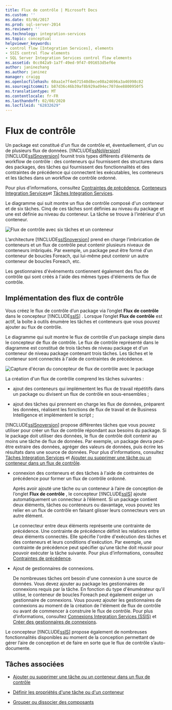 ```yaml
---
title: Flux de contrôle | Microsoft Docs
ms.custom: ''
ms.date: 03/06/2017
ms.prod: sql-server-2014
ms.reviewer: ''
ms.technology: integration-services
ms.topic: conceptual
helpviewer_keywords:
- control flow [Integration Services], elements
- SSIS control flow elements
- SQL Server Integration Services control flow elements
ms.assetid: 0cc042a9-1a7f-49ed-9f47-091653d5ef6e
author: janinezhang
ms.author: janinez
manager: craigg
ms.openlocfilehash: 60aa1e7f4e671540d8ece08a24696a3a46998c82
ms.sourcegitcommit: b87d36c46b39af8b929ad94ec707dee8800950f5
ms.translationtype: MT
ms.contentlocale: fr-FR
ms.lasthandoff: 02/08/2020
ms.locfileid: "62832629"
---
```

# <a name="control-flow"></a>Flux de contrôle
  Un package est constitué d'un flux de contrôle et, éventuellement, d'un ou de plusieurs flux de données. [!INCLUDE[ssNoVersion](../../includes/ssnoversion-md.md)][!INCLUDE[ssISnoversion](../../../includes/ssisnoversion-md.md)] fournit trois types différents d’éléments de workflow de contrôle : des conteneurs qui fournissent des structures dans des packages, des tâches qui fournissent des fonctionnalités et des contraintes de précédence qui connectent les exécutables, les conteneurs et les tâches dans un workflow de contrôle ordonné.  
  
 Pour plus d’informations, consultez [Contraintes de précédence](precedence-constraints.md), [Conteneurs Integration Services](integration-services-containers.md)et [Tâches Integration Services](integration-services-tasks.md).  
  
 Le diagramme qui suit montre un flux de contrôle composé d'un conteneur et de six tâches. Cinq de ces tâches sont définies au niveau du package et une est définie au niveau du conteneur. La tâche se trouve à l'intérieur d'un conteneur.  
  
 ![Flux de contrôle avec six tâches et un conteneur](../media/ssis-controlflowelmt.gif "Flux de contrôle avec six tâches et un conteneur")  
  
 L’architecture [!INCLUDE[ssISnoversion](../../../includes/ssisnoversion-md.md)] prend en charge l’imbrication de conteneurs et un flux de contrôle peut contenir plusieurs niveaux de conteneurs imbriqués. Par exemple, un package peut être formé d'un conteneur de boucles Foreach, qui lui-même peut contenir un autre conteneur de boucles Foreach, etc.  
  
 Les gestionnaires d'événements contiennent également des flux de contrôle qui sont créés à l'aide des mêmes types d'éléments de flux de contrôle.  
  
## <a name="control-flow-implementation"></a>Implémentation des flux de contrôle  
 Vous créez le flux de contrôle d’un package via l’onglet **Flux de contrôle** dans le concepteur [!INCLUDE[ssIS](../../../includes/ssis-md.md)] . Lorsque l’onglet **Flux de contrôle** est actif, la boîte à outils énumère les tâches et conteneurs que vous pouvez ajouter au flux de contrôle.  
  
 Le diagramme qui suit montre le flux de contrôle d'un package simple dans le concepteur de flux de contrôle. Le flux de contrôle représenté dans le diagramme est constitué de trois tâches de niveau package et d'un conteneur de niveau package contenant trois tâches. Les tâches et le conteneur sont connectés à l'aide de contraintes de précédence.  
  
 ![Capture d'écran du concepteur de flux de contrôle avec le package](../media/samplecontrolflow.gif "Capture d'écran du concepteur de flux de contrôle avec le package")  
  
 La création d'un flux de contrôle comprend les tâches suivantes :  
  
-   ajout des conteneurs qui implémentent les flux de travail répétitifs dans un package ou divisent un flux de contrôle en sous-ensembles ;  
  
-   ajout des tâches qui prennent en charge les flux de données, préparent les données, réalisent les fonctions de flux de travail et de Business Intelligence et implémentent le script ;  
  
     
  [!INCLUDE[ssISnoversion](../../../includes/ssisnoversion-md.md)] propose différentes tâches que vous pouvez utiliser pour créer un flux de contrôle répondant aux besoins du package. Si le package doit utiliser des données, le flux de contrôle doit contenir au moins une tâche de flux de données. Par exemple, un package devra peut-être extraire des données, agréger des valeurs de données, puis écrire les résultats dans une source de données.  Pour plus d’informations, consultez [Tâches Integration Services](integration-services-tasks.md) et [Ajouter ou supprimer une tâche ou un conteneur dans un flux de contrôle](add-or-delete-a-task-or-a-container-in-a-control-flow.md).  
  
-   connexion des conteneurs et des tâches à l'aide de contraintes de précédence pour former un flux de contrôle ordonné.  
  
     Après avoir ajouté une tâche ou un conteneur à l’aire de conception de l’onglet **Flux de contrôle** , le concepteur [!INCLUDE[ssIS](../../../includes/ssis-md.md)] ajoute automatiquement un connecteur à l’élément. Si un package contient deux éléments, tâches ou conteneurs ou davantage, vous pouvez les relier en un flux de contrôle en faisant glisser leurs connecteurs vers un autre élément.  
  
     Le connecteur entre deux éléments représente une contrainte de précédence. Une contrainte de précédence définit les relations entre deux éléments connectés. Elle spécifie l'ordre d'exécution des tâches et des conteneurs et leurs conditions d'exécution. Par exemple, une contrainte de précédence peut spécifier qu'une tâche doit réussir pour pouvoir exécuter la tâche suivante. Pour plus d’informations, consultez [Contraintes de précédence](precedence-constraints.md).  
  
-   Ajout de gestionnaires de connexions.  
  
     De nombreuses tâches ont besoin d'une connexion à une source de données. Vous devez ajouter au package les gestionnaires de connexions requis par la tâche. En fonction du type d'énumérateur qu'il utilise, le conteneur de boucles Foreach peut également exiger un gestionnaire de connexions. Vous pouvez ajouter les gestionnaires de connexions au moment de la création de l'élément de flux de contrôle ou avant de commencer à construire le flux de contrôle. Pour plus d’informations, consultez [Connexions Integration Services &#40;SSIS&#41;](../connection-manager/integration-services-ssis-connections.md) et [Créer des gestionnaires de connexions](../create-connection-managers.md).  
  
 Le concepteur [!INCLUDE[ssIS](../../../includes/ssis-md.md)] propose également de nombreuses fonctionnalités disponibles au moment de la conception permettant de gérer l’aire de conception et de faire en sorte que le flux de contrôle s’auto-documente.  
  
## <a name="related-tasks"></a>Tâches associées  
  
-   [Ajouter ou supprimer une tâche ou un conteneur dans un flux de contrôle](add-or-delete-a-task-or-a-container-in-a-control-flow.md)  
  
-   [Définir les propriétés d'une tâche ou d'un conteneur](../set-the-properties-of-a-task-or-container.md)  
  
-   [Grouper ou dissocier des composants](../group-or-ungroup-components.md)  
  
  
